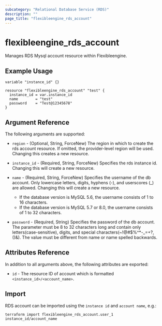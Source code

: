 ```yaml
---
subcategory: "Relational Database Service (RDS)"
description: ""
page_title: "flexibleengine_rds_account"
---
```


# flexibleengine_rds_account

Manages RDS Mysql account resource within Flexibleengine.

## Example Usage

```hcl
variable "instance_id" {}

resource "flexibleengine_rds_account" "test" {
  instance_id = var.instance_id
  name        = "test"
  password    = "Test@12345678"
}
```

## Argument Reference

The following arguments are supported:

* `region` - (Optional, String, ForceNew) The region in which to create the rds account resource. If omitted, the
  provider-level region will be used. Changing this creates a new resource.

* `instance_id` - (Required, String, ForceNew) Specifies the rds instance id. Changing this will create a new resource.

* `name` - (Required, String, ForceNew) Specifies the username of the db account. Only lowercase letters, digits,
  hyphens (-), and userscores (_) are allowed. Changing this will create a new resource.
  + If the database version is MySQL 5.6, the username consists of 1 to 16 characters.
  + If the database version is MySQL 5.7 or 8.0, the username consists of 1 to 32 characters.

* `password` - (Required, String) Specifies the password of the db account. The parameter must be 8 to 32 characters
  long and contain only letters(case-sensitive), digits, and special characters(~!@#$%^*-_=+?,()&). The value must be
  different from name or name spelled backwards.

## Attributes Reference

In addition to all arguments above, the following attributes are exported:

* `id` - The resource ID of account which is formatted `<instance_id>/<account_name>`.

## Import

RDS account can be imported using the `instance id` and `account name`, e.g.:

```shell
terraform import flexibleengine_rds_account.user_1 instance_id/account_name
```
